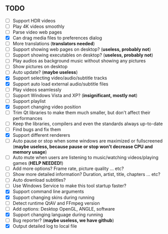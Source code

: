 ﻿## TODO
- [ ] Support HDR videos
- [ ] Play 4K videos smoothly
- [ ] Parse video web pages
- [x] Can drag media files to preferences dialog
- [ ] More translations (**translators needed**)
- [ ] Support showing web pages on desktop? (**useless, probably not**)
- [ ] Support showing executables on desktop? (**useless, probably not**)
- [ ] Play audios as background music without showing any pictures
- [ ] Show pictures on desktop
- [ ] Auto update? (**maybe useless**)
- [x] Support selecting video/audio/subtitle tracks
- [x] Support auto load external audio/subtitle files
- [ ] Play videos seamlessly
- [ ] Support Windows Vista and XP? (**insignificant, mostly not**)
- [ ] Support playlist
- [x] Support changing video position
- [ ] Trim Qt libraries to make them much smaller, but don't affect their performances
- [ ] Keep the libraries, compilers and even the standards always up-to-date
- [ ] Find bugs and fix them
- [x] Support different renderers
- [ ] Auto pause or stop when some windows are maximized or fullscreened (**maybe useless, because pause or stop won't decrease CPU and memory usage**)
- [ ] Auto mute when users are listening to music/watching videos/playing games (**HELP NEEDED!**)
- [ ] Add more options? Frame rate, picture quality ... etc?
- [ ] Show more detailed information? Duration, artist, title, chapters ... etc?
- [ ] Auto download subtitles?
- [ ] Use Windows Service to make this tool startup faster?
- [x] Support command line arguments
- [x] Support changing skins during running
- [ ] Detect runtime QtAV and FFmpeg version
- [ ] Add options: Desktop OpenGL, ANGLE, software
- [x] Support changing language during running
- [ ] Bug reporter? (**maybe useless, we have github**)
- [x] Output detailed log to local file
